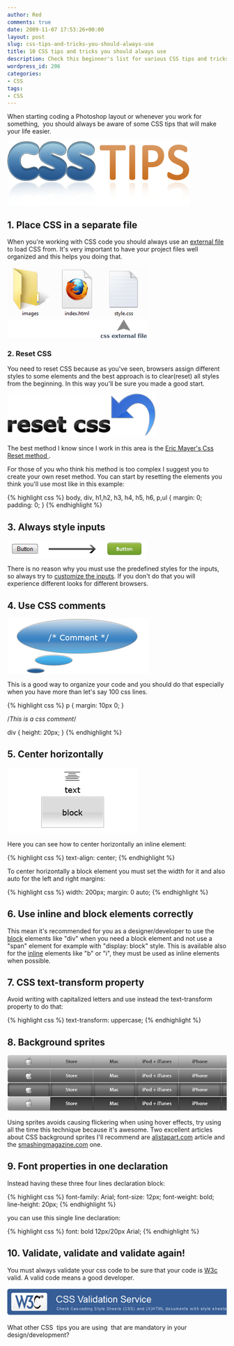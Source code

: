 ```yaml
---
author: Red
comments: true
date: 2009-11-07 17:53:26+00:00
layout: post
slug: css-tips-and-tricks-you-should-always-use
title: 10 CSS tips and tricks you should always use
description: Check this beginner's list for various CSS tips and tricks.
wordpress_id: 206
categories:
- CSS
tags:
- CSS
---
```


When starting coding a Photoshop layout or whenever you work for something,  you should always be aware of some CSS tips that will make your life easier.

[![](/dist/uploads/2009/11/css-tips-tricks.png)](/css-tips-and-tricks-you-should-always-use/)

<!-- more -->

## 1. Place CSS in a separate file


When you're working with CSS code you should always use an [external file](http://www.tizag.com/cssT/external.php) to load CSS from. It's very important to have your project files well organized and this helps you doing that.

![css-external-file](/dist/uploads/2009/11/css-external-file.png)


### 2. Reset CSS

You need to reset CSS because as you've seen, browsers assign different styles to some elements and the best approach is to clear(reset) all styles from the beginning. In this way you'll be sure you made a good start.

![reset-css](/dist/uploads/2009/11/reset-css1.png)

The best method I know since I work in this area is the [Eric Mayer's Css Reset method ](http://meyerweb.com/eric/thoughts/2007/05/01/reset-reloaded/).

For those of you who think his method is too complex I suggest you to create your own reset method.  You can start by resetting the elements you think you'll use most like in this example:

{% highlight css %}
body, div, h1,h2, h3, h4, h5, h6, p,ul
{
  margin: 0;
  padding: 0;
}
{% endhighlight %} 

## 3. Always style inputs

![style-inputs](/dist/uploads/2009/10/style-button-input.png)

There is no reason why you must use the predefined styles for the inputs, so always try to [customize the inputs](/style-an-input-button). If you don't do that you will experience different looks for different browsers.

## 4. Use CSS comments


![css-comments](/dist/uploads/2009/11/css-comments.png)

This is a good way to organize your code and you should do that especially when you have more than let's say 100 css lines.

{% highlight css %}
p {
  margin: 10px 0;
}

/*This is a css comment*/

div {
  height: 20px;
}
{% endhighlight %}    
    


## 5. Center horizontally

![center-horizontally](/dist/uploads/2009/11/center-horizontally.png)

Here you can see how to center horizontally an inline element:

{% highlight css %}
text-align: center;
{% endhighlight %} 

To center horizontally a block element you must set the width for it and also auto for the left and right margins:

{% highlight css %}
width: 200px;
margin: 0 auto;
{% endhighlight %}    

## 6. Use inline and block elements correctly

This mean it's recommended for you as a designer/developer to use the [block](http://htmlhelp.com/reference/html40/block.html) elements like "div" when you need a block element and not use a "span" element for example with "display: block" style. This is available also for the [inline](http://htmlhelp.com/reference/html40/inline.html) elements like "b" or "i", they must be used as inline elements when possible.

## 7. CSS text-transform property

Avoid writing with capitalized letters and use instead the text-transform property to do that:

{% highlight css %}
text-transform: uppercase;
{% endhighlight %}    
    
## 8. Background sprites

[![globalnavbg](/dist/uploads/2009/11/globalnavbg.png)](http://images.apple.com/global/nav/images/globalnavbg.png)

Using sprites avoids causing flickering when using hover effects, try using all the time this technique because it's awesome.
Two excellent articles about CSS background sprites I'll recommend are [alistapart.com](http://www.alistapart.com/articles/sprites/) article and the [smashingmagazine.com](http://www.smashingmagazine.com/2009/04/27/the-mystery-of-css-sprites-techniques-tools-and-tutorials/) one.

## 9. Font properties in one declaration

Instead having these three four lines declaration block:

{% highlight css %}
font-family: Arial;
font-size: 12px;
font-weight: bold;
line-height: 20px;
{% endhighlight %}    
  
you can use this single line declaration:

{% highlight css %}
font: bold 12px/20px Arial;
{% endhighlight %}

## 10. Validate, validate and validate again!

You must always validate your css code to be sure that your code is [W3c](http://jigsaw.w3.org/css-validator/) valid. A valid code means a good developer.
[](http://jigsaw.w3.org/css-validator/)

[![w3c-css](/dist/uploads/2009/11/w3c-css.png)](http://jigsaw.w3.org/css-validator/)

What other CSS  tips you are using  that are mandatory in your design/development?